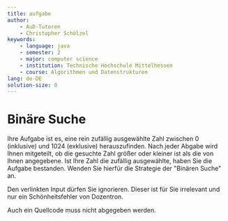 ```yaml
---
title: aufgabe
author:
    - AuD-Tutoren
    - Christopher Schölzel
keywords:
    - language: java
    - semester: 2
    - major: computer science
    - institution: Technische Hochschule Mittelhessen
    - course: Algorithmen und Datenstrukturen
lang: de-DE
solution-size: 0
---
```


# Binäre Suche

Ihre Aufgabe ist es, eine rein zufällig ausgewählte Zahl zwischen 0 (inklusive) und 1024 (exklusive) herauszufinden. Nach jeder Abgabe wird Ihnen mitgeteilt, ob die gesuchte Zahl größer oder kleiner ist als die von Ihnen angegebene. Ist Ihre Zahl die zufällig ausgewählte, haben Sie die Aufgabe bestanden. Wenden Sie hierfür die Strategie der "Binären Suche" an.

Den verlinkten Input dürfen Sie ignorieren. Dieser ist für Sie irrelevant und nur ein Schönheitsfehler von Dozentron.

Auch ein Quellcode muss nicht abgegeben werden.
